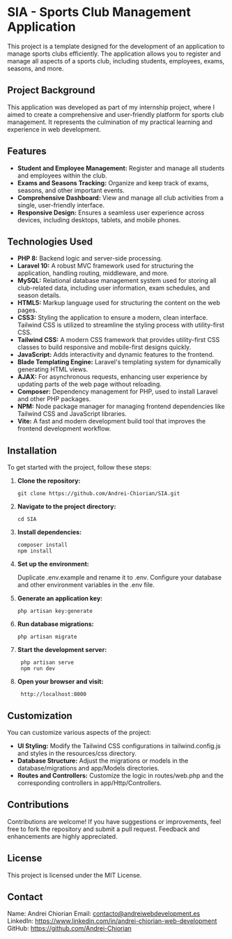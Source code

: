 # SIA - Sports Club Management Application

This project is a template designed for the development of an application to manage sports clubs efficiently. The application allows you to register and manage all aspects of a sports club, including students, employees, exams, seasons, and more.

## Project Background

This application was developed as part of my internship project, where I aimed to create a comprehensive and user-friendly platform for sports club management. It represents the culmination of my practical learning and experience in web development.

## Features

- **Student and Employee Management:** Register and manage all students and employees within the club.
- **Exams and Seasons Tracking:** Organize and keep track of exams, seasons, and other important events.
- **Comprehensive Dashboard:** View and manage all club activities from a single, user-friendly interface.
- **Responsive Design:** Ensures a seamless user experience across devices, including desktops, tablets, and mobile phones.

## Technologies Used

- **PHP 8:** Backend logic and server-side processing.
- **Laravel 10:** A robust MVC framework used for structuring the application, handling routing, middleware, and more.
- **MySQL:** Relational database management system used for storing all club-related data, including user information, exam schedules, and season details.
- **HTML5:** Markup language used for structuring the content on the web pages.
- **CSS3:** Styling the application to ensure a modern, clean interface. Tailwind CSS is utilized to streamline the styling process with utility-first CSS.
- **Tailwind CSS:** A modern CSS framework that provides utility-first CSS classes to build responsive and mobile-first designs quickly.
- **JavaScript:** Adds interactivity and dynamic features to the frontend.
- **Blade Templating Engine:** Laravel's templating system for dynamically generating HTML views.
- **AJAX:** For asynchronous requests, enhancing user experience by updating parts of the web page without reloading.
- **Composer:** Dependency management for PHP, used to install Laravel and other PHP packages.
- **NPM:** Node package manager for managing frontend dependencies like Tailwind CSS and JavaScript libraries.
- **Vite:** A fast and modern development build tool that improves the frontend development workflow.

## Installation

To get started with the project, follow these steps:

1. **Clone the repository:**
   
       git clone https://github.com/Andrei-Chiorian/SIA.git

2. **Navigate to the project directory:**
   
       cd SIA

3. **Install dependencies:**
   
       composer install
       npm install

4. **Set up the environment:**
   
   Duplicate .env.example and rename it to .env.
   Configure your database and other environment variables in the .env file.
  
5. **Generate an application key:**
  
       php artisan key:generate
   
6. **Run database migrations:**
    
       php artisan migrate
   
7. **Start the development server:**
    
        php artisan serve
        npm run dev

8. **Open your browser and visit:**
 
        http://localhost:8000

## Customization
You can customize various aspects of the project:

- **UI Styling:** Modify the Tailwind CSS configurations in tailwind.config.js and styles in the resources/css directory.
- **Database Structure:** Adjust the migrations or models in the database/migrations and app/Models directories.
- **Routes and Controllers:** Customize the logic in routes/web.php and the corresponding controllers in app/Http/Controllers.
    
## Contributions
Contributions are welcome! If you have suggestions or improvements, feel free to fork the repository and submit a pull request. Feedback and enhancements are highly appreciated.

## License
This project is licensed under the MIT License.

## Contact
Name: Andrei Chiorian
Email: contacto@andreiwebdevelopment.es
LinkedIn: https://www.linkedin.com/in/andrei-chiorian-web-development
GitHub: https://github.com/Andrei-Chiorian
